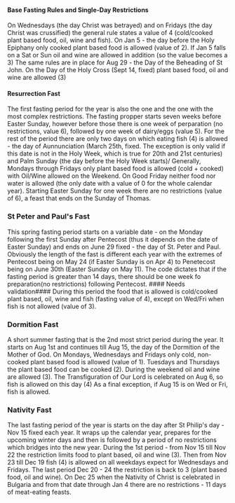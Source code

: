 #### Base Fasting Rules and Single-Day Restrictions ####
On Wednesdays (the day Christ was betrayed) and on Fridays (the day Christ was crussified) the general rule states a value of 4 (cold/cooked plant based food, oil, wine and fish).
On Jan 5 - the day before the Holy Epiphany only cooked plant based food is allowed (value of 2). If Jan 5 falls on a Sat or Sun oil and wine are allowed in addition (so the value becomes a 3)
The same rules are in place for Aug 29 - the Day of the Beheading of St John.
On the Day of the Holy Cross (Sept 14, fixed) plant based food, oil and wine are allowed (3)

#### Resurrection Fast ####
The first fasting period for the year is also the one and the one with the most complex restrictions.
The fasting propper starts seven weeks before Easter Sunday, however before those there is one week of perparation (no restrictions, value 6), followed by one week of dairy/eggs (value 5).
For the rest of the period there are only two days on which eating fish (4) is allowed - the day of Aunnunciation (March 25th, fixed. The exception is only valid if this date is not in the Holy Week, which is true for 20th and 21st centuries) and Palm Sunday (the day before the Holy Week starts)/
Generally, Mondays through Fridays only plant based food is allowed (cold + cooked) with Oil/Wine allowed on the Weekend.
On Good Friday neither food nor water is allowed (the only date with a value of 0 for the whole calendar year).
Starting Easter Sunday for one week there are no restrictions (value of 6), a feast that ends on the Sunday of Thomas.

### St Peter and Paul's Fast ###
This spring fasting period starts on a variable date - on the Monday following the first Sunday after Pentecost (thus it depends on the date of Easter Sunday) and ends on June 29 fixed - the day of St. Peter and Paul.
Obviously the length of the fast is different each year with the extremes of Pentecost being on May 24 (if Easter Sunday is on Apr 4) to Penetecost being on June 30th (Easter Sunday on May 11).
The code dictates that if the fasting period is greater than 14 days, there should be one week fo preparation(no restrictions) following Pentecost. #### Needs validation####
During this period the food that is allowed is cold/cooked plant based, oil, wine and fish (fasting value of 4), except on Wed/Fri when fish is not allowed (value of 3).

### Dormition Fast ###
A short summer fasting that is the 2nd most strict period during the year.
It starts on Aug 1st and continues till Aug 15, the day of the Dormition of the Mother of God.
On Mondays, Wednesdays and Fridays only cold, non-cooked plant based food is allowed (value of 1).
Tuesdays and Thursdays the plant based food can be cooked (2).
During the weekend oil and wine are allowed (3).
The Transfiguration of Our Lord is celebrated on Aug 6, so fish is allowed on this day (4) 
As a final exception, if Aug 15 is on Wed or Fri, fish is allowed.

### Nativity Fast ###
The last fasting period of the year is starts on the day after St Philip's day - Nov 15 fixed each year.
It wraps up the calendar year, prepares for the upcoming winter days and then is followed by a period of no restrictions which bridges into the new year.
During the 1st period - from Nov 15 till Nov 22 the restriction limits food to plant based, oil and wine (3).
Then from Nov 23 till Dec 19 fish (4) is allowed on all weekdays expect for Wednesdays and Fridays.
The last period Dec 20 - 24 the restriction is back to 3 (plant based food, oil and wine).
On Dec 25 when the Nativity of Christ is celebrated in Bulgaria and from that date through Jan 4 there are no restrictions - 11 days of meat-eating feasts.

